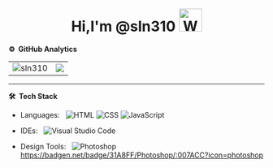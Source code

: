 <p align="center"> <h1 align="center"> Hi,I'm @sln310 <img src="https://raw.githubusercontent.com/nixin72/nixin72/master/wave.gif" 
         alt="Waving hand animated gif"
         height="45"
         width="45" /> </h1> </p>
<p align="center">

<!-- <h1 align="left">👋 Hi, I’m @sln310</h1> -->


<!---
sln310/sln310 is a ✨ special ✨ repository because its `README.md` (this file) appears on your GitHub profile.
You can click the Preview link to take a look at your changes.
--->

<!-- ![](http://github-profile-summary-cards.vercel.app/api/cards/profile-details?username=sln310&theme=gruvbox) -->


<!--- Status & language --->
<!-- <p align="left"> 
  <img alt="Top Langs" height="150px" src="https://github-readme-stats.vercel.app/api/top-langs/?username=sln310&layout=compact&show_icons=true&theme=gruvbox" />
  <img alt="github stats" height="150px" src="https://github-readme-stats.vercel.app/api?username=sln310&theme=gruvbox&show_icons=ture" /> 
</p>
   -->

<!-- Trophy 
[![trophy](https://github-profile-trophy.vercel.app/?username=sln310&theme=onedark&column=7
)](https://github.com/ryo-ma/github-profile-trophy) -->

<!---theme=onedark--->


**⚙️ &nbsp;GitHub Analytics**
<table style="width:100%">
  <tr>
    <td> <img src="https://github-readme-stats.vercel.app/api?username=sln310&show_icons=true&theme=dark&locale=en&hide_border=true" alt="sln310" /></td>
    <td><img src="https://github-readme-stats.vercel.app/api/top-langs/?username=sln310&theme=dark&hide_border=true&layout=compact"></td>
  </tr>
</table>


<!-- *** -->
<!--START_SECTION:waka-->

<!---
📊 **This Week I Spent My Time On** 

```text
⌚︎ Time Zone: Canada/Vancouver

💬 Programming Languages: 
No Activity Tracked This Week

🔥 Editors: 
No Activity Tracked This Week

💻 Operating System: 
No Activity Tracked This Week

```


 Last Updated on 22/09/2022 18:54:53 UTC
-->

***

**🛠 &nbsp;Tech Stack**

- Languages: &nbsp;
  ![HTML](https://img.shields.io/badge/-HTML-333333?style=flat&logo=HTML5)
  ![CSS](https://img.shields.io/badge/-CSS-333333?style=flat&logo=CSS3&logoColor=1572B6)
  ![JavaScript](https://img.shields.io/badge/-JavaScript-333333?style=flat&logo=javascript)
  
- IDEs: &nbsp;
  ![Visual Studio Code](https://img.shields.io/badge/-Visual%20Studio%20Code-333333?style=flat&logo=visual-studio-code&logoColor=007ACC)
  
- Design Tools: &nbsp;
  ![Photoshop](https://img.shields.io/badge/-Photoshop-333333?style=flat&logo=Photoshop?31A8FF-Photoshop)
  https://badgen.net/badge/31A8FF/Photoshop/:007ACC?icon=photoshop
  
<!--   31A8FF -->
  
 <!---![Spotify recently played](https://spotify-recently-played-readme.vercel.app/api?user=bjpg97qxch2kbigp9qzxxtjls)--->


